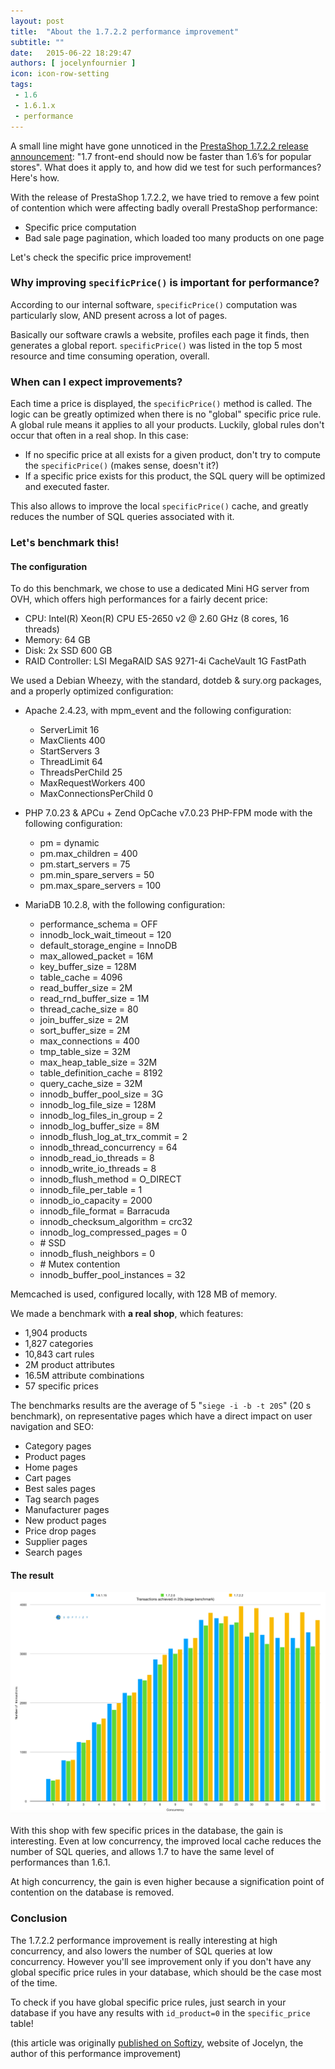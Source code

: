 ```yaml
---
layout: post
title:  "About the 1.7.2.2 performance improvement"
subtitle: ""
date:   2015-06-22 18:29:47
authors: [ jocelynfournier ]
icon: icon-row-setting
tags:
 - 1.6
 - 1.6.1.x
 - performance
---
```


A small line might have gone unnoticed in the [PrestaShop 1.7.2.2 release announcement](http://build.prestashop.com/news/prestashop-1-7-2-2-maintenance-release/): "1.7 front-end should now be faster than 1.6’s for popular stores". What does it apply to, and how did we test for such performances? Here's how.

With the release of PrestaShop 1.7.2.2, we have tried to remove a few point of contention which were affecting badly overall PrestaShop performance:

* Specific price computation
* Bad sale page pagination, which loaded too many products on one page

Let's check the specific price improvement! 


### Why improving `specificPrice()` is important for performance?

According to our internal software, `specificPrice()` computation was particularly slow, AND present across a lot of pages.

Basically our software crawls a website, profiles each page it finds, then generates a global report. `specificPrice()` was listed in the top 5 most resource and time consuming operation, overall.


### When can I expect improvements?

Each time a price is displayed, the `specificPrice()` method is called. The logic can be greatly optimized when there is no "global" specific price rule. A global rule means it applies to all your products. Luckily, global rules don't occur that often in a real shop. In this case:

* If no specific price at all exists for a given product, don't try to compute the `specificPrice()` (makes sense, doesn't it?)
* If a specific price exists for this product, the SQL query will be optimized and executed faster.

This also allows to improve the local `specificPrice()` cache, and greatly reduces the number of SQL queries associated with it.


### Let's benchmark this!

#### The configuration

To do this benchmark, we chose to use a dedicated Mini HG server from OVH, which offers high performances for a fairly decent price:

* CPU: Intel(R) Xeon(R) CPU E5-2650 v2 @ 2.60 GHz (8 cores, 16 threads)
* Memory: 64 GB
* Disk: 2x SSD 600 GB
* RAID Controller: LSI MegaRAID SAS 9271-4i CacheVault 1G FastPath

We used a Debian Wheezy, with the standard, dotdeb & sury.org packages, and a properly optimized configuration:

* Apache 2.4.23, with mpm_event and the following configuration:

  * ServerLimit             16
  * MaxClients              400
  * StartServers            3
  * ThreadLimit             64
  * ThreadsPerChild         25
  * MaxRequestWorkers       400
  * MaxConnectionsPerChild  0

* PHP 7.0.23 & APCu + Zend OpCache v7.0.23 PHP-FPM mode with the following configuration:

  * pm =                    dynamic
  * pm.max_children       = 400
  * pm.start_servers      = 75
  * pm.min_spare_servers  = 50
  * pm.max_spare_servers  = 100

* MariaDB 10.2.8, with the following configuration:

  * performance_schema                    = OFF
  * innodb_lock_wait_timeout              = 120
  * default_storage_engine                = InnoDB
  * max_allowed_packet                    = 16M
  * key_buffer_size                       = 128M
  * table_cache                           = 4096
  * read_buffer_size                      = 2M
  * read_rnd_buffer_size                  = 1M
  * thread_cache_size                     = 80
  * join_buffer_size                      = 2M
  * sort_buffer_size                      = 2M
  * max_connections                       = 400
  * tmp_table_size                        = 32M
  * max_heap_table_size                   = 32M
  * table_definition_cache                = 8192
  * query_cache_size                      = 32M
  * innodb_buffer_pool_size               = 3G
  * innodb_log_file_size                  = 128M
  * innodb_log_files_in_group             = 2
  * innodb_log_buffer_size                = 8M
  * innodb_flush_log_at_trx_commit        = 2
  * innodb_thread_concurrency             = 64
  * innodb_read_io_threads                = 8
  * innodb_write_io_threads               = 8
  * innodb_flush_method                   = O_DIRECT
  * innodb_file_per_table                 = 1
  * innodb_io_capacity                    = 2000
  * innodb_file_format                    = Barracuda
  * innodb_checksum_algorithm             = crc32
  * innodb_log_compressed_pages           = 0
  * \# SSD
  * innodb_flush_neighbors                = 0
  * \# Mutex contention
  * innodb_buffer_pool_instances          = 32

Memcached is used, configured locally, with 128 MB of memory.

We made a benchmark with **a real shop**, which features: 

* 1,904 products
* 1,827 categories
* 10,843 cart rules
* 2M product attributes
* 16.5M attribute combinations
* 57 specific prices

The benchmarks results are the average of 5 "`siege -i -b -t 20S`" (20 s benchmark), on representative pages which have a direct impact on user navigation and SEO:

* Category pages
* Product pages
* Home pages
* Cart pages
* Best sales pages
* Tag search pages
* Manufacturer pages
* New product pages
* Price drop pages
* Supplier pages
* Search pages


#### The result

![Performance benchmark](/assets/images/2017/09/ps1722-performance.png)

With this shop with few specific prices in the database, the gain is interesting. Even at low concurrency, the improved local cache reduces the number of SQL queries, and allows 1.7 to have the same level of performances than 1.6.1.

At high concurrency, the gain is even higher because a signification point of contention on the database is removed.


### Conclusion

The 1.7.2.2 performance improvement is really interesting at high concurrency, and also lowers the number of SQL queries at low concurrency. However you'll see improvement only if you don't have any global specific price rules in your database, which should be the case most of the time.

To check if you have global specific price rules, just search in your database if you have any results with `id_product=0` in the `specific_price` table!

(this article was originally [published on Softizy](https://www.softizy.com/blog/prestashop-1-7-performance/), website of Jocelyn, the author of this performance improvement)
